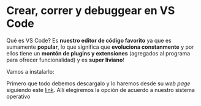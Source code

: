 # Crear, correr y debuggear en VS Code

Qué es VS Code? Es __nuestro editor de código favorito__ ya que es sumamente __popular__, lo que significa que __evoluciona constanmente__ y por ellos tiene un __montón de plugins y extensiones__ (agregados al programa para ofrecer funcionalidad) y es __super liviano__!

Vamos a instalarlo:

Primero que todo debemos descargalo y lo haremos desde su _web page_ siguiendo este [link](https://code.visualstudio.com/Download). Allí elegiremos la opción de acuerdo a nuestro sistema operativo 